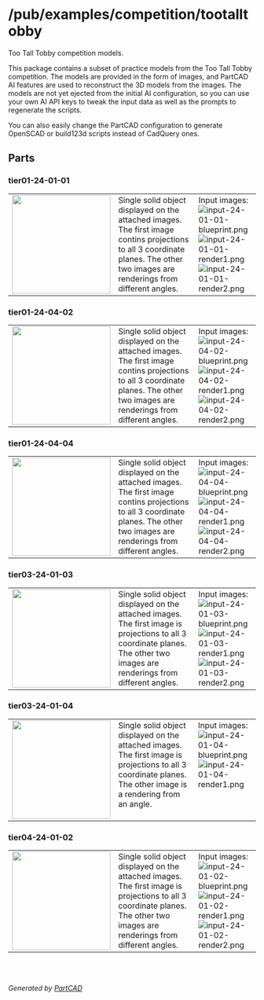 # /pub/examples/competition/tootalltobby

Too Tall Tobby competition models.

This package contains a subset of practice models from the Too Tall Tobby competition.
The models are provided in the form of images, and PartCAD AI features are used
to reconstruct the 3D models from the images.
The models are not yet ejected from the initial AI configuration, so you
can use your own AI API keys to tweak the input data as well as the prompts to
regenerate the scripts.

You can also easily change the PartCAD configuration
to generate OpenSCAD or build123d scripts instead of CadQuery ones.


## Parts

### tier01-24-01-01
<table><tr>
<td valign=top><a href="tier01-24-01-01.py"><img src="././tier01-24-01-01.svg" width="200" height="200"></a></td>
<td valign=top>Single solid object displayed on the attached images.
The first image contins projections to all 3 coordinate planes.
The other two images are renderings from different angles.
</td>
<td valign=top>Input images:
</br><img src="input-24-01-01-blueprint.png" alt="input-24-01-01-blueprint.png" style="width: auto; height: auto; max-height: 200;" />
</br><img src="input-24-01-01-render1.png" alt="input-24-01-01-render1.png" style="width: auto; height: auto; max-height: 200;" />
</br><img src="input-24-01-01-render2.png" alt="input-24-01-01-render2.png" style="width: auto; height: auto; max-height: 200;" />
</td>
</tr></table>

### tier01-24-04-02
<table><tr>
<td valign=top><a href="tier01-24-04-02.py"><img src="././tier01-24-04-02.svg" width="200" height="200"></a></td>
<td valign=top>Single solid object displayed on the attached images.
The first image contins projections to all 3 coordinate planes.
The other two images are renderings from different angles.
</td>
<td valign=top>Input images:
</br><img src="input-24-04-02-blueprint.png" alt="input-24-04-02-blueprint.png" style="width: auto; height: auto; max-height: 200;" />
</br><img src="input-24-04-02-render1.png" alt="input-24-04-02-render1.png" style="width: auto; height: auto; max-height: 200;" />
</br><img src="input-24-04-02-render2.png" alt="input-24-04-02-render2.png" style="width: auto; height: auto; max-height: 200;" />
</td>
</tr></table>

### tier01-24-04-04
<table><tr>
<td valign=top><a href="tier01-24-04-04.py"><img src="././tier01-24-04-04.svg" width="200" height="200"></a></td>
<td valign=top>Single solid object displayed on the attached images.
The first image contins projections to all 3 coordinate planes.
The other two images are renderings from different angles.
</td>
<td valign=top>Input images:
</br><img src="input-24-04-04-blueprint.png" alt="input-24-04-04-blueprint.png" style="width: auto; height: auto; max-height: 200;" />
</br><img src="input-24-04-04-render1.png" alt="input-24-04-04-render1.png" style="width: auto; height: auto; max-height: 200;" />
</br><img src="input-24-04-04-render2.png" alt="input-24-04-04-render2.png" style="width: auto; height: auto; max-height: 200;" />
</td>
</tr></table>

### tier03-24-01-03
<table><tr>
<td valign=top><a href="tier03-24-01-03.py"><img src="././tier03-24-01-03.svg" width="200" height="200"></a></td>
<td valign=top>Single solid object displayed on the attached images.
The first image is projections to all 3 coordinate planes.
The other two images are renderings from different angles.
</td>
<td valign=top>Input images:
</br><img src="input-24-01-03-blueprint.png" alt="input-24-01-03-blueprint.png" style="width: auto; height: auto; max-height: 200;" />
</br><img src="input-24-01-03-render1.png" alt="input-24-01-03-render1.png" style="width: auto; height: auto; max-height: 200;" />
</br><img src="input-24-01-03-render2.png" alt="input-24-01-03-render2.png" style="width: auto; height: auto; max-height: 200;" />
</td>
</tr></table>

### tier03-24-01-04
<table><tr>
<td valign=top><a href="tier03-24-01-04.py"><img src="././tier03-24-01-04.svg" width="200" height="200"></a></td>
<td valign=top>Single solid object displayed on the attached images.
The first image is projections to all 3 coordinate planes.
The other image is a rendering from an angle.
</td>
<td valign=top>Input images:
</br><img src="input-24-01-04-blueprint.png" alt="input-24-01-04-blueprint.png" style="width: auto; height: auto; max-height: 200;" />
</br><img src="input-24-01-04-render1.png" alt="input-24-01-04-render1.png" style="width: auto; height: auto; max-height: 200;" />
</td>
</tr></table>

### tier04-24-01-02
<table><tr>
<td valign=top><a href="tier04-24-01-02.py"><img src="././tier04-24-01-02.svg" width="200" height="200"></a></td>
<td valign=top>Single solid object displayed on the attached images.
The first image is projections to all 3 coordinate planes.
The other two images are renderings from different angles.
</td>
<td valign=top>Input images:
</br><img src="input-24-01-02-blueprint.png" alt="input-24-01-02-blueprint.png" style="width: auto; height: auto; max-height: 200;" />
</br><img src="input-24-01-02-render1.png" alt="input-24-01-02-render1.png" style="width: auto; height: auto; max-height: 200;" />
</br><img src="input-24-01-02-render2.png" alt="input-24-01-02-render2.png" style="width: auto; height: auto; max-height: 200;" />
</td>
</tr></table>

<br/><br/>

*Generated by [PartCAD](https://partcad.org/)*
